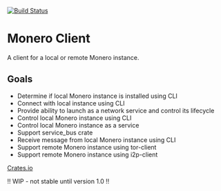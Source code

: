 [![Build Status](https://travis-ci.com/resolvingarchitecture/monero-client.svg?branch=master)](https://travis-ci.com/resolvingarchitecture/monero-client)
# Monero Client
A client for a local or remote Monero instance.

## Goals

* Determine if local Monero instance is installed using CLI
* Connect with local instance using CLI
* Provide ability to launch as a network service and control its lifecycle
* Control local Monero instance using CLI
* Control local Monero instance as a service
* Support service_bus crate
* Receive message from local Monero instance using CLI
* Support remote Monero instance using tor-client
* Support remote Monero instance using i2p-client

[Crates.io](https://crates.io/crates/monero_client)

!! WIP - not stable until version 1.0 !!
